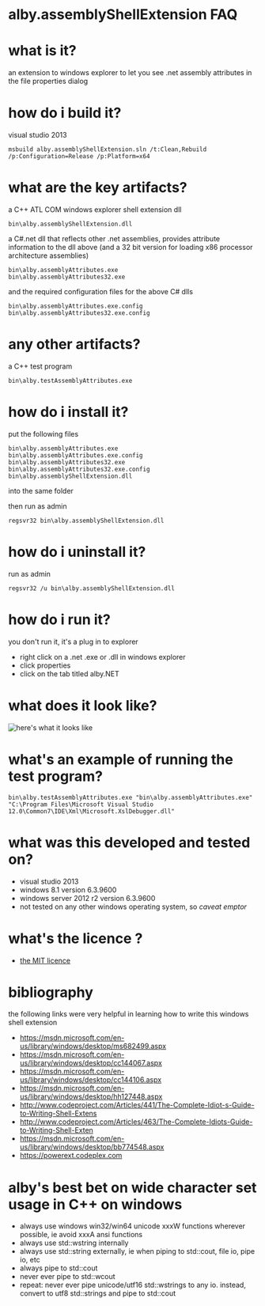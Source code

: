 # alby.assemblyShellExtension FAQ

# what is it?

an extension to windows explorer to let you see .net assembly attributes in the file properties dialog


# how do i build it?

visual studio 2013

    msbuild alby.assemblyShellExtension.sln /t:Clean,Rebuild /p:Configuration=Release /p:Platform=x64


# what are the key artifacts?

a C++ ATL COM windows explorer shell extension dll

    bin\alby.assemblyShellExtension.dll 

	
a C#.net dll that reflects other .net assemblies, provides attribute information to the dll above (and a 32 bit version for loading x86 processor architecture assemblies)

    bin\alby.assemblyAttributes.exe 
    bin\alby.assemblyAttributes32.exe 


and the required configuration files for the above C# dlls

    bin\alby.assemblyAttributes.exe.config
    bin\alby.assemblyAttributes32.exe.config


# any other artifacts?

a C++ test program

    bin\alby.testAssemblyAttributes.exe 

	
# how do i install it?

put the following files 

    bin\alby.assemblyAttributes.exe
    bin\alby.assemblyAttributes.exe.config
    bin\alby.assemblyAttributes32.exe
    bin\alby.assemblyAttributes32.exe.config    
	bin\alby.assemblyShellExtension.dll 

into the same folder 

then run as admin

    regsvr32 bin\alby.assemblyShellExtension.dll


# how do i uninstall it?

run as admin

    regsvr32 /u bin\alby.assemblyShellExtension.dll


# how do i run it?

you don't run it, it's a plug in to explorer

- right click on a .net .exe or .dll in windows explorer
- click properties
- click on the tab titled alby.NET


# what does it look like?

![here's what it looks like](https://raw.githubusercontent.com/casaletto/alby.assemblyShellExtension/master/doc/theFinishedProduct.png)


# what's an example of running the test program?

    bin\alby.testAssemblyAttributes.exe "bin\alby.assemblyAttributes.exe" "C:\Program Files\Microsoft Visual Studio 12.0\Common7\IDE\Xml\Microsoft.XslDebugger.dll"


# what was this developed and tested on?

- visual studio 2013
- windows 8.1 version 6.3.9600
- windows server 2012 r2 version 6.3.9600
- not tested on any other windows operating system, so *caveat emptor*

# what's the licence ?

- [the MIT licence](https://opensource.org/licenses/MIT)


# bibliography

the following links were very helpful in learning how to write this windows shell extension

- https://msdn.microsoft.com/en-us/library/windows/desktop/ms682499.aspx	
- https://msdn.microsoft.com/en-us/library/windows/desktop/cc144067.aspx
- https://msdn.microsoft.com/en-us/library/windows/desktop/cc144106.aspx
- https://msdn.microsoft.com/en-us/library/windows/desktop/hh127448.aspx
- http://www.codeproject.com/Articles/441/The-Complete-Idiot-s-Guide-to-Writing-Shell-Extens
- http://www.codeproject.com/Articles/463/The-Complete-Idiots-Guide-to-Writing-Shell-Exten
- https://msdn.microsoft.com/en-us/library/windows/desktop/bb774548.aspx
- https://powerext.codeplex.com


# alby's best bet on wide character set usage in C++ on windows

- always use windows win32/win64 unicode xxxW functions wherever possible, ie avoid xxxA ansi functions 
- always use std::wstring internally
- always use std::string externally, ie when piping to std::cout, file io, pipe io, etc
- always pipe to std::cout
- never ever pipe to std::wcout
- repeat: never ever pipe unicode/utf16 std::wstrings to any io. instead, convert to utf8 std::strings and pipe to std::cout


